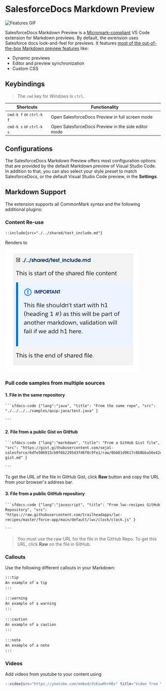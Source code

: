 # SalesforceDocs Markdown Preview

![Features GIF](https://github.com/forcedotcom/sfdocs-vscode/blob/master/vscode-preview/media/images/preview.gif?raw=true)

SalesforceDocs Markdown Preview is a [Micromark-compliant](https://github.com/micromark/micromark) VS Code extension for Markdown previews. By default, the exrension uses Salesforce docs look-and-feel for previews. It features [most of the out-of-the-box Markdown preview features](https://code.visualstudio.com/docs/languages/markdown) like:

- Dynamic previews
- Editor and preview synchronization
- Custom CSS

<!-- ## Prerequisites

Before you use the plugin, disable the default markdown-language-feature extension of VS Code by following these steps:
![Manual Install](https://github.com/forcedotcom/sfdocs-vscode/blob/master/vscode-preview/media/images/disable_default_preview.png?raw=true)

1. Click on the **Extension** icon in the Activity Bar on the side of VS Code or use the **View: Extensions** command (⇧⌘X).
2. In the extension filter, type and select **@builtin**.
3. Scroll down and select **Markdown Language Features**
4. Click the **Disable** button.
5. Click the **Reload Required** button to reload VS Code. -->

## Keybindings

> The `cmd` key for *Windows* is `ctrl`.

| Shortcuts               | Functionality                                       |
| ----------------------- | --------------------------------------------------- |
| `cmd-k f` or `ctrl-k f` | Open SalesforceDocs Preview in full screen mode     |
| `cmd-k s` or `ctrl-k s` | Open SalesforceDocs Preview in the side editor mode |

## Configurations

The SalesforceDocs Markdown Preview offers most configuration options that are provided by the default Markdown preview of Visual Studio Code. In addition to that, you can also select your style preset to match SalesforceDocs, or the default Visual Studio Code preview, in the **Settings**.

## Markdown Support

The extension supports all CommonMark syntax and the following additional plugins:

### Content Re-use

```md
::include{src="./../shared/test_include.md"}
```

Renders to

![content re-use](./media/content-reuse.png)

### Pull code samples from multiple sources

#### 1. File in the same repository

````mdx
```sfdocs-code {"lang":"java", "title": "From the same repo", "src": "./../../../samples/quip-java/test.java" }

```
````
#### 2. File from a public Gist on GitHub

````mdx
```sfdocs-code {"lang":"markdown", "title": "From a GitHub Gist file", "src": "https://gist.githubusercontent.com/sejal-salesforce/6dfe506915cb0f6b2295d3fd6f8c9fe1/raw/0b681d9617c0b8bba56e42d3b63b816f6c155337/sample-gist.md" }

```
````

To get the URL of the file in GitHub Gist, click **Raw** button and copy the URL from your browser's address bar.

#### 3. File from a public GitHub repository

````mdx
```sfdocs-code {"lang":"javascript", "title": "From lwc-recipes GitHub Repository", "src": "https://raw.githubusercontent.com/trailheadapps/lwc-recipes/master/force-app/main/default/lwc/clock/clock.js" }

```
````

> You must use the raw URL for the file in the GitHub Repo. To get this URL, click **Raw** on the file in GitHub.

### Callouts

Use the following different callouts in your Markdown:

```md
:::tip
An example of a tip
:::

:::warning
An example of a warning
:::

:::caution
An example of a caution
:::

:::note
An example of a note
:::
```

### Videos

Add videos from youtube to your content using

```m
::video{src="https://youtube.com/embed/di6iwHhrH6s" title="Video from Youtube" type="youtube" }
```

